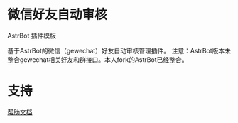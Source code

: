<!--
 * @Author: diudiu62
 * @Date: 2025-02-17 10:10:40
 * @LastEditTime: 2025-02-19 15:33:46
-->
# 微信好友自动审核

AstrBot 插件模板

基于AstrBot的微信（gewechat）好友自动审核管理插件。
注意：AstrBot版本未整合gewechat相关好友和群接口。本人fork的AstrBot已经整合。

# 支持

[帮助文档](https://astrbot.soulter.top/center/docs/%E5%BC%80%E5%8F%91/%E6%8F%92%E4%BB%B6%E5%BC%80%E5%8F%91/
)

